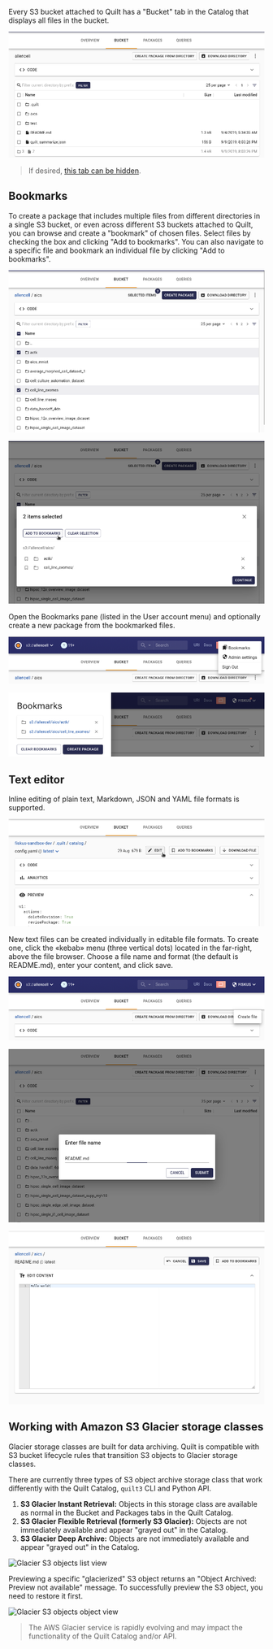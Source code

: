 <!-- markdownlint-disable-next-line first-line-h1 -->
Every S3 bucket attached to Quilt has a "Bucket" tab in the Catalog
that displays all files in the bucket.

![Files browser tab](../imgs/catalog-filesbrowser-tab.png)

> If desired, [this tab can be hidden](./Preferences.md).

## Bookmarks

To create a package that includes multiple files from different
directories in a single S3 bucket, or even across different S3
buckets attached to Quilt, you can browse and create a "bookmark"
of chosen files. Select files by checking the box and clicking "Add
to bookmarks". You can also navigate to a specific file and bookmark
an individual file by clicking "Add to bookmarks".

![Select files](../imgs/catalog-filesbrowser-select.png)

![Add selected files to bookmarks](../imgs/catalog-filesbrowser-addtobookmarks.png)

Open the Bookmarks pane (listed in the User account menu) and
optionally create a new package from the bookmarked files.

![Open bookmarks](../imgs/catalog-filesbrowser-bookmarksmenu.png)

![Browse bookmarks](../imgs/catalog-filesbrowser-bookmarkspane.png)

## Text editor

Inline editing of plain text, Markdown, JSON and YAML file formats
is supported.

![Edit button](../imgs/catalog-texteditor-edit.png)

New text files can be created individually in editable file formats.
To create one, click the «kebab» menu (three vertical dots) located
in the far-right, above the file browser. Choose a file name and
format (the default is README.md), enter your content, and click save.

![Open menu](../imgs/catalog-texteditor-create.png)

![Choose name](../imgs/catalog-texteditor-name.png)

![Edit file](../imgs/catalog-texteditor-main.png)

## Working with Amazon S3 Glacier storage classes

Glacier storage classes are built for data archiving. Quilt is
compatible with S3 bucket lifecycle rules that transition S3 objects to
Glacier storage classes.

There are currently three types of S3 object archive storage class that
work differently with the Quilt Catalog, `quilt3` CLI and Python API.

1. **S3 Glacier Instant Retrieval:** Objects in this storage class are
available as normal in the Bucket and Packages tabs in the Quilt
Catalog.
1. **S3 Glacier Flexible Retrieval (formerly S3 Glacier):** Objects are
not immediately available and appear "grayed out" in the Catalog.
1. **S3 Glacier Deep Archive:** Objects are
not immediately available and appear "grayed out" in the Catalog.

![Glacier S3 objects list
view](../imgs/catalog-filesbrowser-glacier-listview.png)

Previewing a specific "glacierized" S3 object returns an "Object
Archived: Preview not available" message. To successfully preview
the S3 object, you need to restore it first.

![Glacier S3 objects object
view](../imgs/catalog-filesbrowser-glacier-objectview.png)

> The AWS Glacier service is rapidly evolving and may impact the
functionality of the Quilt Catalog and/or API.
